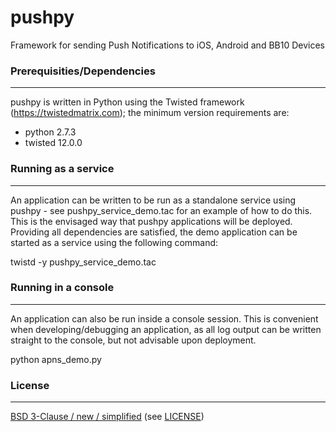 # pushpy
Framework for sending Push Notifications to iOS, Android and BB10 Devices


### Prerequisities/Dependencies
--------------------
pushpy is written in Python using the Twisted framework (https://twistedmatrix.com); the minimum version requirements are:
* python 2.7.3
* twisted 12.0.0

### Running as a service
--------------------
An application can be written to be run as a standalone service using pushpy - see pushpy_service_demo.tac for an example of how to do this. This is the envisaged way that pushpy applications will be deployed. Providing all dependencies are satisfied, the demo application can be started as a service using the following command:

twistd -y pushpy_service_demo.tac

### Running in a console
--------------------
An application can also be run inside a console session. This is convenient when developing/debugging an application, as all log output can be written straight to the console, but not advisable upon deployment.

python apns_demo.py

### License
--------------------
[BSD 3-Clause / new / simplified](http://opensource.org/licenses/BSD-3-Clause) (see [LICENSE](LICENSE))

